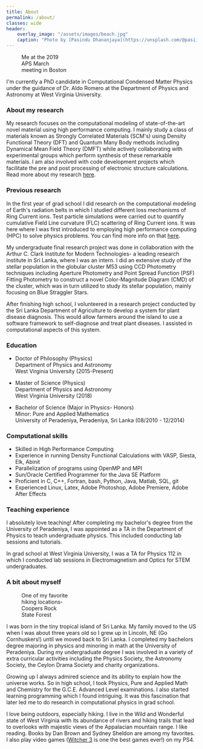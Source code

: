 ```yaml
---
title: About
permalink: /about/
classes: wide
header:
    overlay_image: "/assets/images/beach.jpg"
    caption: "Photo by [Pasindu Dhananjaya](https://unsplash.com/@pasiiijay) on [Unsplash](https://unsplash.com)"
---
```



<figure style="width: 25%" class="align-right">
  <img src="{{ site.url }}{{ site.baseurl }}/assets/images/aps2019.jpg" alt="">
  <figcaption>Me at the 2019 APS March meeting in Boston</figcaption>
</figure> 
I'm currently a PhD candidate in Computational Condensed Matter Physics under the guidance of Dr. Aldo Romero at the Department of Physics and Astronomy at West Virginia University. 

### About my research

My research focuses on the computational modeling of state-of-the-art novel material using high performance computing. I mainly study a class of materials known as Strongly Correlated Materials (SCM's) using Density Functional Theory (DFT) and Quantum Many Body methods including Dynamical Mean Field Theory (DMFT) while actively collaborating with experimental groups which perform synthesis of these remarkable materials. I am also involved with code development projects which facilitate the pre and post processing of electronic structure calculations. Read more about my research [here](/research/).

### Previous research

In the first year of grad school I did research on the computational modeling of Earth's radiation belts in which I studied different loss mechanisms of Ring Current ions. Test particle simulations were carried out to quantify cumulative Field Line curvature (FLC) scattering of Ring Current ions. It was here where I was first introduced to employing high performance computing (HPC) to solve physics problems. You can find more info on that [here](/presentations/). 

My undergraduate final research project was done in collaboration with the Arthur C. Clark Institute for Modern Technologies- a leading research institute in Sri Lanka, where I was an intern. I did an extensive study of the stellar population in the globular cluster M53 using CCD Photometry techniques including Aperture Photometry and Point Spread Function (PSF) Fitting Photometry to construct a novel Color-Magnitude Diagram (CMD) of the cluster, which was in turn utilized to study its stellar population, mainly focusing on Blue Straggler Stars.  

After finishing high school, I volunteered in a research project conducted by the Sri Lanka Department of Agriculture to develop a system for plant disease diagnosis. This would allow farmers around the island to use a software framework to self-diagnose and treat plant diseases. I assisted in computational aspects of this system.

### Education

- Doctor of Philosophy (Physics) <br />
  Department of Physics and Astronomy <br />
  West Virginia University (2015-Present)
  
- Master of Science (Physics) <br />
  Department of Physics and Astronomy <br />
  West Virginia University (2018)
  
- Bachelor of Science (Major in Physics- Honors) <br />
  Minor: Pure and Applied Mathematics <br />
  University of Peradeniya, Peradeniya, Sri Lanka (08/2010 - 12/2014)

### Computational skills

- Skilled in High Performance Computing
- Experience in running Density Functional Calculations with VASP, Siesta, Elk, Abinit 
- Parallelization of programs using OpenMP and MPI
- Sun/Oracle Certified Programmer for the Java SE Platform
- Proficient in C, C++, Fortran, bash, Python, Java, Matlab, SQL, git
- Experienced Linux, Latex, Adobe Photoshop, Adobe Premiere, Adobe After Effects    


### Teaching experience

I absolutely love teaching! After completing my bachelor's degree from the University of Peradeniya, I was appointed as a TA in the Department of Physics to teach undergraduate physics. This included conducting lab sessions and tutorials.   

In grad school at West Virginia University, I was a TA for Physics 112 in which I conducted lab sessions in Electromagnetism and Optics for STEM undergraduates.  

### A bit about myself 

<figure style="width: 25%" class="align-right">
  <img src="{{ site.url }}{{ site.baseurl }}/assets/images/coopersrock.jpg" alt="">
  <figcaption>One of my favorite hiking locations- Coopers Rock State Forest</figcaption>
</figure> 

I was born in the tiny tropical island of Sri Lanka. My family moved to the US when I was about three years old so I grew up in Lincoln, NE (Go Cornhuskers!) until we moved back to Sri Lanka. I completed my bachelors degree majoring in physics and minoring in math at the University of Peradeniya. During my undergraduate degree I was involved in a variety of extra curricular activities including the Physics Society, the Astronomy Society, the Ceylon Drama Society and charity organizations.

Growing up I always admired science and its ability to explain how the universe works. So in high school, I took Physics, Pure and Applied Math and Chemistry for the G.C.E. Advanced Level examinations. I also started learning programming which I found intriguing. It was this fascination that later led me to do research in computational physics in grad school. 

I love being outdoors, especially hiking. I live in the Wild and Wonderful state of West Virginia with its abundance of rivers and hiking trails that lead to overlooks with majestic views of the Appalacian mountain range. I like reading. Books by Dan Brown and Sydney Sheldon are among my favorites. I also play video games ([Witcher 3](https://thewitcher.com/en/) is one the best games ever!) on my PS4.  
